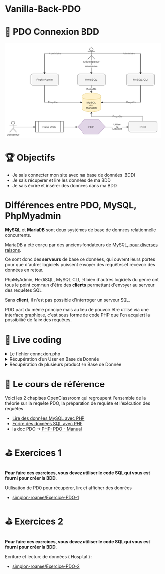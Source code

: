 # Vanilla-Back-PDO

# 💾 PDO Connexion BDD

<img src="schema.png"
     alt="schema-pdo"/>

# 🏆 Objectifs

- Je sais connecter mon site avec ma base de données (BDD)
- Je sais récupérer et lire les données de ma BDD
- Je sais écrire et insérer des données dans ma BDD

# Différences entre PDO, MySQL, PhpMyadmin

**MySQL** et **MariaDB** sont deux systèmes de base de données relationnelle concurrents.

MariaDB a été conçu par des anciens fondateurs de MySQL,[ pour diverses raisons](https://subscription.packtpub.com/book/application_development/9781783981601/1/ch01lvl1sec08/mariadb-history).

Ce sont donc des **serveurs** de base de données, qui ouvrent leurs portes pour que d'autres logiciels puissent envoyer des requêtes et recevoir des données en retour.

PhpMyAdmin, HeidiSQL, MySQL CLI, et bien d'autres logiciels du genre ont tous le point commun d'être des **clients** permettant d'envoyer au serveur des requêtes SQL.

Sans **client**, il n'est pas possible d'interroger un serveur SQL.

PDO part du même principe mais au lieu de pouvoir être utilisé via une interface graphique, c'est sous forme de code PHP que l'on acquiert la possibilité de faire des requêtes.

# 🎦 Live coding

<details>
  <summary>Le fichier connexion.php</summary>
  
  ```php
  <?php

     // le try catch, permet d'essayer un bout de code, et si il détecte le moindre problème il nous retourne une exception
     // on peut traiter cette exception pour avoir un message d'erreur détaillé
     try
     {
          // je crée une variable $db, qui va contenir l'accès à ma base de donnée.
          // cette variable va contenir l'objet PDO (nous verrons ce qu'est un objet plus tard dans la formation,
          // pour l'instant ça ne vous sea pas utile)
          // pour crée cette connexion il va vous falloir plusieurs parties :

          // le dns, qui va correspondre à la base de donnée que l'on utilise, ici mysql
          // suivi de l'hote après host=, ici localhost
          // suivi du nom de la base de donnée après "dbname="
          $dns = 'mysql:host=localhost;dbname=pdo_test';


          // le nom d'utilisateur, utilisé dans la base de donnée, oar défaut sur wampserver c'est 'root'
          $user = 'root';

          // le mot de passe utilisé sur votre base de donnée
          $password = '';

          $db = new PDO( $dns, $user, $password);
     }
     catch (Exception $message){
          // dans le cas où la connexion à la base de donnée serait mal executé (par exemple un mauvais nom d'utilisateur)
          // vous pouvez utiliser l'objet Exception pour afficher un message d'erreur personnalisé comme ci-dessous
          echo "ya un blem <br>" . "<pre>$message</pre>" ;
     }


     ?>

````
</details>

<details>
  <summary>Récupération d'un User en Base de Donnée</summary>

  ```php
  <?php
     // dans un nouveau fichier que l'on peut nommer index.php
     // ne pas oublier d'importer le fichier connexion.php où l'on créer la connexion PDO
      require_once('connexion.php');

      // requete de mon user :

      // on commence par préparer la requète grace à query()
      $request =  $db->query('SELECT * FROM user');

      // on récupère la réponse à la requète grâce à fetch(), car je n'ai qu'un seul user en BDD
      $user = $request->fetch();


     // après avoir récupéré la réponse de votre requète, ne pas hésiter à contrôler les données que l'on reçoit
     // par exemple pour voir le type de donnée que l'on reçoit
      var_dump($user);

     // grâce à mon var_dump précédent, j'ai vu que la donnée que je reçois dans $user est un tableau, et il a une colonne nommée prenom.
     // je décide donc d'afficher sur ma page html ce prénom
      echo($user['prenom']);

     ?>

````

</details>

<details>
  <summary>Récupération de plusieurs product en Base de Donnée</summary>

```php
<?php
   // requete de mes produits

   // on prépare la requète
   $request = $db->query('SELECT * FROM product');

   // on récupère la réponse à la requète grâce à fetchAll(), car j'ai plusieurs produits en BDD
   $products = $request->fetchAll();

   // ce var_dump me montre que je reçois un tableau, dans lequel il y a plusieurs tableau, un tableau pour chaque produit.
   var_dump($products);

   // pour afficher le nom de chacun des produits, je boucle dans ce grand tableau. Pour chaque produit :
   foreach($products as $product){
        // j'affiche la colonne name du tableau d'UN produit
        echo($product['name']. '<br><hr><br>');
   }

   ?>

```

</details>

# 📖 Le cours de référence

Voici les 2 chapitres OpenClassroom qui regroupent l'ensemble de la théorie sur la requête PDO, la préparation de requête et l'exécution des requêtes

- [Lire des données MySQL avec PHP](https://openclassrooms.com/en/courses/918836-concevez-votre-site-web-avec-php-et-mysql/914293-lisez-des-donnees)
- [Ecrire des données SQL avec PHP](https://openclassrooms.com/en/courses/918836-concevez-votre-site-web-avec-php-et-mysql/914508-ecrivez-des-donnees)
- la doc PDO →[ PHP: PDO - Manual](https://www.php.net/manual/fr/book.pdo.php)

# ⛳ Exercices 1

##

**Pour faire ces exercices, vous devez utiliser le code SQL qui vous est fourni pour créer la BDD.**

Utilisation de PDO pour récupérer, lire et afficher des données

- [simplon-roanne/Exercice-PDO-1](https://github.com/simplon-roanne/Exercice-PDO-1)

# ⛳ Exercices 2

##

**Pour faire ces exercices, vous devez utiliser le code SQL qui vous est fourni pour créer la BDD.**

Ecriture et lecture de données ( Hospital ) :

- [simplon-roanne/Exercice-PDO-2](https://github.com/simplon-roanne/Exercice-PDO-2)
